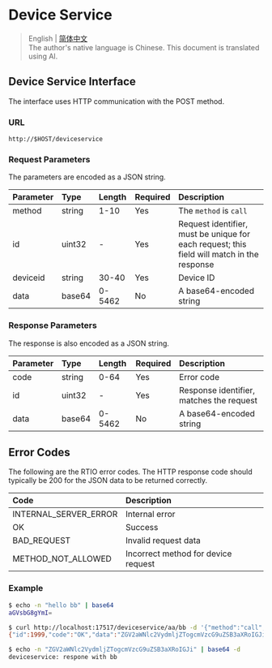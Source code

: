 # Device Service

> English | [简体中文](./cn/http_deviceservice.md)  
> The author's native language is Chinese. This document is translated using AI.

## Device Service Interface

The interface uses HTTP communication with the POST method.

### URL

```text
http://$HOST/deviceservice
```
### Request Parameters

The parameters are encoded as a JSON string.

| Parameter | Type   | Length  | Required | Description                                   |
|:----------|:-------|:--------|:---------|:----------------------------------------------|
| method    | string | 1-10    | Yes      | The `method` is `call` |
| id        | uint32 | -       | Yes      | Request identifier, must be unique for each request; this field will match in the response |
| deviceid  | string | 30-40   | Yes      | Device ID                                     |
| data      | base64 | 0-5462  | No       | A base64-encoded string                       |

### Response Parameters

The response is also encoded as a JSON string.

| Parameter | Type   | Length  | Required | Description                                   |
|:----------|:-------|:--------|:---------|:----------------------------------------------|
| code      | string | 0-64    | Yes      | Error code                                    |
| id        | uint32 | -       | Yes      | Response identifier, matches the request      |
| data      | base64 | 0-5462  | No       | A base64-encoded string                       |

## Error Codes

The following are the RTIO error codes. The HTTP response code should typically be 200 for the JSON data to be returned correctly.

| Code                     | Description                            |
|:-------------------------|:---------------------------------------|
| INTERNAL_SERVER_ERROR    | Internal error                         |
| OK                       | Success                                |
| BAD_REQUEST              | Invalid request data                   |
| METHOD_NOT_ALLOWED       | Incorrect method for device request    |

### Example

```sh
$ echo -n "hello bb" | base64
aGVsbG8gYmI=

$ curl http://localhost:17517/deviceservice/aa/bb -d '{"method":"call","id":1999,"deviceid":"cfa09baa-4913-4ad7-a936-2e26f9671b05","data":"aGVsbG8gYmI="}'
{"id":1999,"code":"OK","data":"ZGV2aWNlc2VydmljZTogcmVzcG9uZSB3aXRoIGJi"}

$ echo -n "ZGV2aWNlc2VydmljZTogcmVzcG9uZSB3aXRoIGJi" | base64 -d
deviceservice: respone with bb
```

